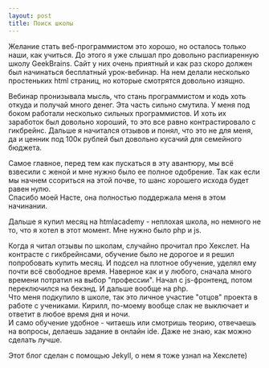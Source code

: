 ```yaml
---
layout: post
title: Поиск школы
---
```


Желание стать веб-программистом это хорошо, но осталось только наши, как учиться. До этого я уже слышал про довольно распиаренную школу GeekBrains. Сайт у них очень приятный и как раз скоро должен был начинаться бесплатный урок-вебинар. На нем делали несколько простеньких html страниц, но которые смотрятся довольно изящно. 

Вебинар пронизывала мысль, что стань программистом и кодь хоть откуда и получай много денег. Эта часть сильно смутила. У меня под боком работали несколько сильных программистов. И хоть их заработок был довольно хороший, то это все равно контрастировало с гикбрейнс. Дальше я начитался отзывов и понял, что это не для меня, да и ценник под 100к рублей был довольно кусачий для семейного бюджета.

Самое главное, перед тем как пускаться в эту авантюру, мы всё взвесили с женой и мне нужно было ее полное одобрение. Так как если мы начнем ссориться на этой почве, то шанс хорошего исхода будет равен нулю.  
Спасибо моей Насте, она полностью поддержала меня в этом начинании.

Дальше я купил месяц на htmlacademy - неплохая школа, но немного не то, что я хотел в этот момент. Мне нужно было php и js.

Когда я читал отзывы по школам, случайно прочитал про Хекслет. На контрасте с гикбрейнсами, обучение было не дорогое и я решил попробовать купить месяц. И подсел на плотное обучение, уделял ему почти всё свободное время. Наверное как и у любого, сначала много времени потратил на выбор "профессии". Начал с js-фронтенд, потом переключился на бекэнд. И дальше вообще на php.  
Что меня подкупило в школе, так это личное участие "отцов" проекта в работе с учениками. Кирилл, по-моему вообще слак не выключает и ответит в любое время дня и ночи.  
И само обучение удобное - читаешь или смотришь теорию, отвечаешь на вопросы, делаешь задание в онлайн ide. Даже не знаю, как можно сделать лучше.

Этот блог сделан с помощью Jekyll, о нем я тоже узнал на Хекслете)